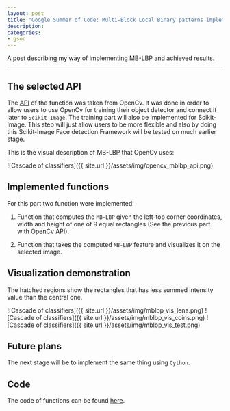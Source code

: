 ```yaml
---
layout: post
title: "Google Summer of Code: Multi-Block Local Binary patterns implementation. Pure Python"
description:
categories:
- gsoc
---
```



A post describing my way of implementing MB-LBP and achieved results.

___


## The selected API

The [API][opencv_api] of the function was taken from OpenCv.
It was done in order to allow users to use OpenCv for training their object detector
and connect it later to `Scikit-Image`.
The training part will also be implemented for Scikit-Image.
This step will just allow users to be more flexible and also by doing this Scikit-Image
Face detection Framework will be tested on much earlier stage.

This is the visual description of MB-LBP that OpenCv uses:

![Cascade of classifiers]({{ site.url }}/assets/img/opencv_mblbp_api.png)


## Implemented functions

For this part two function were implemented:

1. Function that computes the `MB-LBP` given the left-top corner coordinates, width and height
   of one of 9 equal rectangles (See the previous part with OpenCv API).
   
2. Function that takes the computed `MB-LBP` feature and visualizes it on the selected image.

## Visualization demonstration

The hatched regions show the rectangles that has less summed intensity value than
the central one.

![Cascade of classifiers]({{ site.url }}/assets/img/mblbp_vis_lena.png)
![Cascade of classifiers]({{ site.url }}/assets/img/mblbp_vis_coins.png)
![Cascade of classifiers]({{ site.url }}/assets/img/mblbp_vis_test.png)

## Future plans

The next stage will be to implement the same thing using `Cython`.

## Code

The code of functions can be found [here][branch_link].

[opencv_api]: http://stackoverflow.com/questions/22565531/understanding-opencv-lbp-implementation
[branch_link]: https://github.com/warmspringwinds/scikit-image/blob/mb-lbp/skimage/feature/texture.py#L300